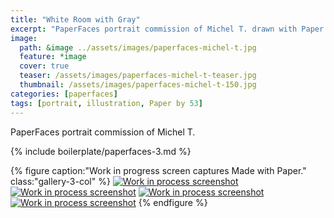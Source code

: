 ```yaml
---
title: "White Room with Gray"
excerpt: "PaperFaces portrait commission of Michel T. drawn with Paper by 53 on an iPad."
image: 
  path: &image ../assets/images/paperfaces-michel-t.jpg 
  feature: *image
  cover: true
  teaser: /assets/images/paperfaces-michel-t-teaser.jpg
  thumbnail: /assets/images/paperfaces-michel-t-150.jpg
categories: [paperfaces]
tags: [portrait, illustration, Paper by 53]
---
```


PaperFaces portrait commission of Michel T. 

{% include boilerplate/paperfaces-3.md %}

{% figure caption:"Work in progress screen captures Made with Paper." class:"gallery-3-col" %}
[![Work in process screenshot](/assets/images/paperfaces-michel-t-process-1-600.jpg)](/assets/images/paperfaces-michel-t-process-1-lg.jpg) [![Work in process screenshot](/assets/images/paperfaces-michel-t-process-2-600.jpg)](/assets/images/paperfaces-michel-t-process-2-lg.jpg) [![Work in process screenshot](/assets/images/paperfaces-michel-t-process-3-600.jpg)](/assets/images/paperfaces-michel-t-process-3-lg.jpg) [![Work in process screenshot](/assets/images/paperfaces-michel-t-process-4-600.jpg)](/assets/images/paperfaces-michel-t-process-4-lg.jpg)
{% endfigure %}
